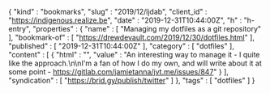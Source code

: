 {
  "kind" : "bookmarks",
  "slug" : "2019/12/ljdab",
  "client_id" : "https://indigenous.realize.be",
  "date" : "2019-12-31T10:44:00Z",
  "h" : "h-entry",
  "properties" : {
    "name" : [ "Managing my dotfiles as a git repository" ],
    "bookmark-of" : [ "https://drewdevault.com/2019/12/30/dotfiles.html" ],
    "published" : [ "2019-12-31T10:44:00Z" ],
    "category" : [ "dotfiles" ],
    "content" : [ {
      "html" : "",
      "value" : "An interesting way to manage it - I quite like the approach.\n\nI'm a fan of how I do my own, and will write about it at some point - https://gitlab.com/jamietanna/jvt.me/issues/847"
    } ],
    "syndication" : [ "https://brid.gy/publish/twitter" ]
  },
  "tags" : [ "dotfiles" ]
}

